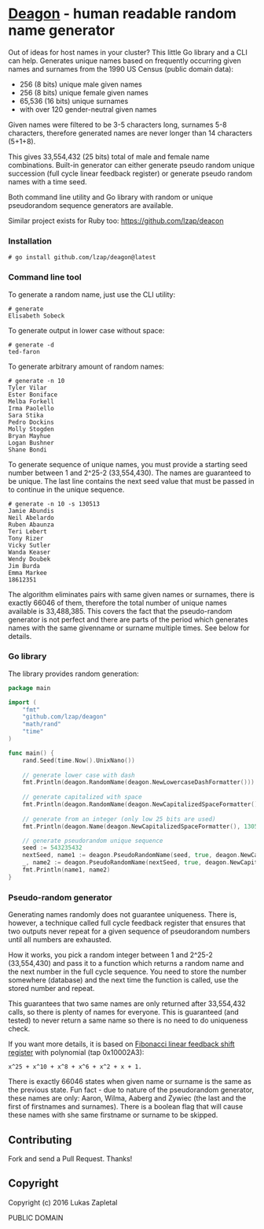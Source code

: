 # [Deagon](https://github.com/lzap/deagon) - human readable random name generator

Out of ideas for host names in your cluster? This little Go library and a CLI
can help.  Generates unique names based on frequently occurring given names and
surnames from the 1990 US Census (public domain data):

* 256 (8 bits) unique male given names
* 256 (8 bits) unique female given names
* 65,536 (16 bits) unique surnames
* with over 120 gender-neutral given names

Given names were filtered to be 3-5 characters long, surnames 5-8 characters,
therefore generated names are never longer than 14 characters (5+1+8).

This gives 33,554,432 (25 bits) total of male and female name combinations.
Built-in generator can either generate pseudo random unique succession (full
cycle linear feedback register) or generate pseudo random names with a time
seed.

Both command line utility and Go library with random or unique pseudorandom
sequence generators are available.

Similar project exists for Ruby too: https://github.com/lzap/deacon

### Installation

```
# go install github.com/lzap/deagon@latest
```

### Command line tool

To generate a random name, just use the CLI utility:

```
# generate
Elisabeth Sobeck
```

To generate output in lower case without space:

```
# generate -d
ted-faron
```

To generate arbitrary amount of random names:

```
# generate -n 10
Tyler Vilar
Ester Boniface
Melba Forkell
Irma Paolello
Sara Stika
Pedro Dockins
Molly Stogden
Bryan Mayhue
Logan Bushner
Shane Bondi
```

To generate sequence of unique names, you must provide a starting seed number
between 1 and 2^25-2 (33,554,430).  The names are guaranteed to be unique. The
last line contains the next seed value that must be passed in to continue in
the unique sequence.

```
# generate -n 10 -s 130513
Jamie Abundis
Neil Abelardo
Ruben Abaunza
Teri Lebert
Tony Rizer
Vicky Sutler
Wanda Keaser
Wendy Doubek
Jim Burda
Emma Markee
18612351
```

The algorithm eliminates pairs with same given names or surnames, there is
exactly 66046 of them, therefore the total number of unique names available is
33,488,385. This covers the fact that the pseudo-random generator is not
perfect and there are parts of the period which generates names with the same
givenname or surname multiple times. See below for details.

### Go library

The library provides random generation:

```go
package main

import (
	"fmt"
	"github.com/lzap/deagon"
	"math/rand"
	"time"
)

func main() {
	rand.Seed(time.Now().UnixNano())
	
	// generate lower case with dash
	fmt.Println(deagon.RandomName(deagon.NewLowercaseDashFormatter()))
	
	// generate capitalized with space
	fmt.Println(deagon.RandomName(deagon.NewCapitalizedSpaceFormatter()))
	
    // generate from an integer (only low 25 bits are used)
	fmt.Println(deagon.Name(deagon.NewCapitalizedSpaceFormatter(), 130513))

	// generate pseudorandom unique sequence
	seed := 543235432
	nextSeed, name1 := deagon.PseudoRandomName(seed, true, deagon.NewCapitalizedSpaceFormatter())
	_, name2 := deagon.PseudoRandomName(nextSeed, true, deagon.NewCapitalizedSpaceFormatter())
	fmt.Println(name1, name2)
}
```

### Pseudo-random generator

Generating names randomly does not guarantee uniqueness. There is, however, a
technique called full cycle feedback register that ensures that two outputs
never repeat for a given sequence of pseudorandom numbers until all numbers
are exhausted.

How it works, you pick a random integer between 1 and 2^25-2 (33,554,430) and
pass it to a function which returns a random name and the next number in the
full cycle sequence. You need to store the number somewhere (database) and the
next time the function is called, use the stored number and repeat.

This guarantees that two same names are only returned after 33,554,432 calls,
so there is plenty of names for everyone. This is guaranteed (and tested) to
never return a same name so there is no need to do uniqueness check.

If you want more details, it is based on [Fibonacci linear feedback shift
register](https://en.wikipedia.org/wiki/Linear_feedback_shift_register) with
polynomial (tap 0x10002A3):

	x^25 + x^10 + x^8 + x^6 + x^2 + x + 1.

There is exactly 66046 states when given name or surname is the same as the
previous state. Fun fact - due to nature of the pseudorandom generator, these
names are only: Aaron, Wilma, Aaberg and Zywiec (the last and the first of
firstnames and surnames).  There is a boolean flag that will cause these names
with she same firstname or surname to be skipped.

## Contributing

Fork and send a Pull Request. Thanks!

## Copyright

Copyright (c) 2016 Lukas Zapletal

PUBLIC DOMAIN
